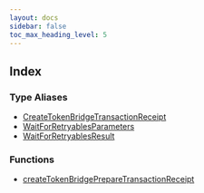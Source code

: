 ```yaml
---
layout: docs
sidebar: false
toc_max_heading_level: 5
---
```


## Index

### Type Aliases

- [CreateTokenBridgeTransactionReceipt](type-aliases/CreateTokenBridgeTransactionReceipt.md)
- [WaitForRetryablesParameters](type-aliases/WaitForRetryablesParameters.md)
- [WaitForRetryablesResult](type-aliases/WaitForRetryablesResult.md)

### Functions

- [createTokenBridgePrepareTransactionReceipt](functions/createTokenBridgePrepareTransactionReceipt.md)
